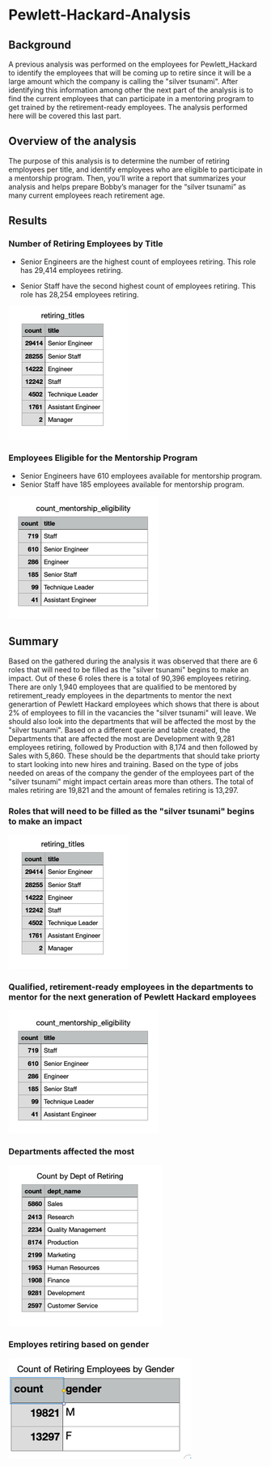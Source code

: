 # Pewlett-Hackard-Analysis

## Background
A previous analysis was performed on the employees for Pewlett_Hackard to identify the employees that will be coming up to retire since it will be a large amount which the company is calling the "silver tsunami". After identifying this information among other the next part of the analysis is to find the current employees that can participate in a mentoring program to get trained by the retirement-ready employees. The analysis performed here will be covered this last part. 

## Overview of the analysis
The purpose of this analysis is to determine the number of retiring employees per title, and identify employees who are eligible to participate in a mentorship program. Then, you’ll write a report that summarizes your analysis and helps prepare Bobby’s manager for the “silver tsunami” as many current employees reach retirement age.

## Results

### Number of Retiring Employees by Title

- Senior Engineers are the highest count of employees retiring. This role has  29,414 employees retiring. 

- Senior Staff have the second highest count of employees retiring. This role has 28,254 employees retiring. 

![alt text](https://github.com/sandramcardona/Pewlett-Hackard-Analysis/blob/main/Pewlett_Hackard_Analysis/Images/Employee_retiring_titles.png)

### Employees Eligible for the Mentorship Program

- Senior Engineers have 610 employees available for mentorship program.
- Senior Staff have 185 employees available for mentorship program.

![alt text](https://github.com/sandramcardona/Pewlett-Hackard-Analysis/blob/main/Pewlett_Hackard_Analysis/Images/Employee_mentoring_titles.png)

## Summary

Based on the  gathered during the analysis it was observed that there are 6 roles that will need to be filled as the "silver tsunami" begins to make an impact. Out of these 6 roles there is a total of 90,396 employees retiring. There are only 1,940 employees that are qualified to be mentored by retirement_ready employees in the departments to mentor the next generartion of Pewlett Hackard employees which shows that there is about 2% of employees to fill in the vacancies the "silver tsunami" will leave. We should also look into the departments that will be affected the most by the "silver tsunami". Based on a different querie and table created, the Departments that are affected the most are Development with 9,281 employees retiring, followed by Production with 8,174 and then followed by Sales with 5,860. These should be the departments that should take priorty to start looking into new hires and training. Based on the type of jobs needed on areas of the company the gender of the employees part of the "silver tsunami" might impact certain areas more than others. The total of males retiring are 19,821 and the amount of females retiring is 13,297. 

### Roles that will need to be filled as the "silver tsunami" begins to make an impact

![alt text](https://github.com/sandramcardona/Pewlett-Hackard-Analysis/blob/main/Pewlett_Hackard_Analysis/Images/Employee_retiring_titles.png)

### Qualified, retirement-ready employees in the departments to mentor for the next generation of Pewlett Hackard employees

![alt text](https://github.com/sandramcardona/Pewlett-Hackard-Analysis/blob/main/Pewlett_Hackard_Analysis/Images/Employee_mentoring_titles.png)

### Departments affected the most

![alt text](https://github.com/sandramcardona/Pewlett-Hackard-Analysis/blob/main/Pewlett_Hackard_Analysis/Images/Employee_retiring_by_Dept.png)

### Employes retiring based on gender

![alt text](https://github.com/sandramcardona/Pewlett-Hackard-Analysis/blob/main/Pewlett_Hackard_Analysis/Images/Employee_retiring_by_gender.png)
